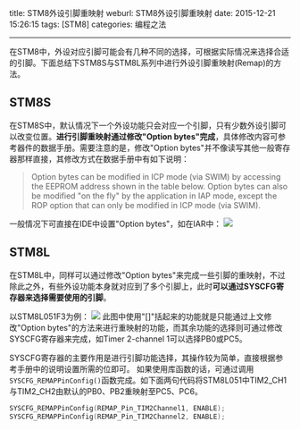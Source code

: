 title: STM8外设引脚重映射
weburl: STM8外设引脚重映射
date: 2015-12-21 15:26:15
tags: [STM8]
categories: 编程之法

---

在STM8中，外设对应引脚可能会有几种不同的选择，可根据实际情况来选择合适的引脚。下面总结下STM8S与STM8L系列中进行外设引脚重映射(Remap)的方法。

<!--more-->

## STM8S ##
在STM8S中，默认情况下一个外设功能只会对应一个引脚，只有少数外设引脚可以改变位置。**进行引脚重映射通过修改"Option bytes"完成**，具体修改内容可参考器件的数据手册。需要注意的是，修改"Option bytes"并不像读写其他一般寄存器那样直接，其修改方式在数据手册中有如下说明：
> Option bytes can be modified in ICP mode (via SWIM) by accessing the EEPROM address shown in the table below.
> Option bytes can also be modified "on the fly" by the application in IAP mode, except the ROP option that can only be modified in ICP mode (via SWIM).

一般情况下可直接在IDE中设置"Option bytes"，如在IAR中：
![](https://img.gaomf.cn/STM820151221155326.png)

## STM8L ##
在STM8L中，同样可以通过修改"Option bytes"来完成一些引脚的重映射，不过除此之外，有些外设功能本身就对应到了多个引脚上，此时**可以通过SYSCFG寄存器来选择需要使用的引脚**。

以STM8L051F3为例：
![](https://img.gaomf.cn/STM820151221160054.png)
此图中使用"[]"括起来的功能就是只能通过上文修改"Option bytes"的方法来进行重映射的功能，而其余功能的选择则可通过修改SYSCFG寄存器来完成，如Timer 2-channel 1可以选择PB0或PC5。

SYSCFG寄存器的主要作用是进行引脚功能选择，其操作较为简单，直接根据参考手册中的说明设置所需的位即可。
如果使用库函数的话，可通过调用`SYSCFG_REMAPPinConfig()`函数完成。如下面两句代码将STM8L051中TIM2_CH1与TIM2_CH2由默认的PB0、PB2重映射至PC5、PC6。
```C
SYSCFG_REMAPPinConfig(REMAP_Pin_TIM2Channel1, ENABLE);
SYSCFG_REMAPPinConfig(REMAP_Pin_TIM2Channel2, ENABLE);
```